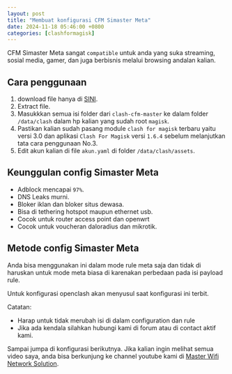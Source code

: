 ```yaml
---
layout: post
title: "Membuat konfigurasi CFM Simaster Meta"
date: 2024-11-18 05:46:00 +0800
categories: [clashformagisk]
---
```


CFM Simaster Meta sangat `compatible` untuk anda yang suka streaming, sosial media, gamer, dan juga berbisnis melalui browsing andalan kalian.

## Cara penggunaan

1. download file hanya di [SINI](https://github.com/masterwifinetworksolution/clash-cfm/releases/download/v1/clash-cfm-main.zip).
2. Extract file.
3. Masukkkan semua isi folder dari `clash-cfm-master` ke dalam folder `/data/clash` dalam hp kalian yang sudah root `magisk`.
4. Pastikan kalian sudah pasang module `clash for magisk` terbaru yaitu versi 3.0 dan aplikasi `Clash For Magisk` versi `1.6.4` sebelum melanjutkan tata cara penggunaan No.3.
5. Edit akun kalian di file `akun.yaml` di folder `/data/clash/assets`.

## Keunggulan config Simaster Meta

- Adblock mencapai `97%`.
- DNS Leaks murni.
- Bloker iklan dan bloker situs dewasa.
- Bisa di tethering hotspot maupun ethernet usb.
- Cocok untuk router access point dan openwrt
- Cocok untuk voucheran daloradius dan mikrotik.

## Metode config Simaster Meta

Anda bisa menggunakan ini dalam mode rule meta saja dan tidak di haruskan untuk mode meta biasa di karenakan perbedaan pada isi payload rule.

Untuk konfigurasi openclash akan menyusul saat konfigurasi ini terbit.

Catatan:
- Harap untuk tidak merubah isi di dalam configuration dan rule
- Jika ada kendala silahkan hubungi kami di forum atau di contact aktif kami.

Sampai jumpa di konfigurasi berikutnya.
Jika kalian ingin melihat semua video saya, anda bisa berkunjung ke channel youtube kami di [Master Wifi Network Solution](https://youtube.com/@masterwifinetworksolution).
